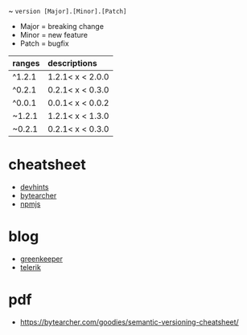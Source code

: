 
 ~ `version [Major].[Minor].[Patch]`

* Major = breaking change
* Minor = new feature
* Patch = bugfix

| ranges     | descriptions     |
| :------------- | :------------- |
| ^1.2.1       | 1.2.1< x < 2.0.0       |
|^0.2.1|0.2.1< x < 0.3.0|
|^0.0.1|0.0.1< x < 0.0.2|
|~1.2.1|1.2.1< x < 1.3.0|
|~0.2.1|0.2.1< x < 0.3.0|


# cheatsheet

* [devhints](https://devhints.io/semver)
* [bytearcher](https://bytearcher.com/goodies/semantic-versioning-cheatsheet/)
* [npmjs](https://docs.npmjs.com/misc/semver)

# blog

* [greenkeeper](https://blog.greenkeeper.io/introduction-to-semver-d272990c44f2)
* [telerik](https://www.telerik.com/blogs/the-mystical-magical-semver-ranges-used-by-npm-bower)

# pdf 

* https://bytearcher.com/goodies/semantic-versioning-cheatsheet/
